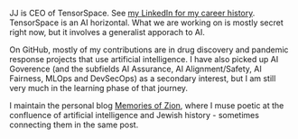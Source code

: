 JJ is CEO of TensorSpace. See [my LinkedIn for my career history](https://www.linkedin.com/in/jj-ben-joseph-53743b113/). TensorSpace is an AI horizontal. What we are working on is mostly secret right now, but it involves a generalist apporach to AI.

On GitHub, mostly of my contributions are in drug discovery and pandemic response projects that use artificial intelligence. I have also picked up AI Goverence (and the subfields AI Assurance, AI Alignment/Safety, AI Fairness, MLOps and DevSecOps) as a secondary interest, but I am still very much in the learning phase of that journey.

I maintain the personal blog [Memories of Zion](https://www.memoriesofzion.com/), where I muse poetic at the confluence of artificial intelligence and Jewish history - sometimes connecting them in the same post.



<!---
jbenjoseph/jbenjoseph is a ✨ special ✨ repository because its `README.md` (this file) appears on your GitHub profile.
You can click the Preview link to take a look at your changes.
--->
